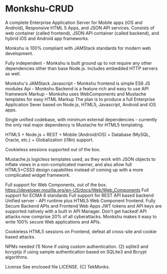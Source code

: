 # Monkshu-CRUD


A complete Enterprise Application Server for Mobile apps (iOS and Android), Responsive HTML 5 Apps, and JSON API services. Consists of web container (called frontend), JSON API container (called backend), and hybrid iOS and Android app frameworks.

Monkshu is 100% compliant with JAMStack standards for modern web development.

Fully independent - Monkshu is built ground up to not require any other dependencies other than base Node.js. Includes embedded HTTP servers as well.

Monkshu's JAMStack
Javascript - Monkshu frontend is simple ES6 JS modules
Api - Monkshu Backend is a feature rich and easy to use API framework
Markup - Monkshu uses WebComponents and Mustache templates for easy HTML Markup
The plan is to produce a full Enterprise Application Sever based on Node.js, HTML5, Javascript, Android and iOS apps.

Single unified codebase, with minimum external dependencies - currently the only real major dependency is Mustache for HTML5 templating.

HTML5 + Node.js + REST + Mobile (Android/iOS) + Database (MySQL, Oracle, etc.) + Globalization (i18n) support.

Cookieless sessions supported out of the box.

Mustache.js logicless templates used, as they work with JSON objects to inflate views in a non-complicated manner, and also allow full HTML5+CSS3 design capabilites instead of coming up with a more complicated widget framework.

Full support for Web Components, out of the box. https://developer.mozilla.org/en-US/docs/Web/Web_Components
Full support for ECMA 6 standards
Full support for REST API based backend
Unified server - API runtime plus HTML5 Web Component frontend.
Fully Secure Backend APIs and Frontend Web Apps
JWT tokens and API keys are supported natively with a built in API Manager. Don't get hacked! API attacks now comprise 20% of all cyberattacks. Monkshu makes it easy to write 100% secure Web applications and APIs.

Cookieless HTML5 sessions on Frontend, defeat all cross-site and cookie based attacks.

NPMs needed
(1) None if using custom authentication.
(2) sqlite3 and bcryptjs if using sample authentication based on SQLite3 and Bcrypt algorithms.

License
See enclosed file LICENSE. (C) TekMonks.
